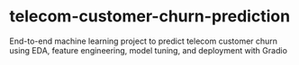 # telecom-customer-churn-prediction
End-to-end machine learning project to predict telecom customer churn using EDA, feature engineering, model tuning, and deployment with Gradio
